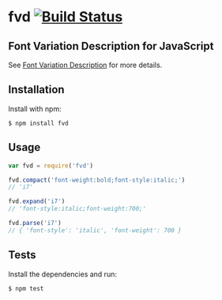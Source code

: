 # fvd [![Build Status](https://circleci.com/gh/percolate/fvd.png?circle-token=:circle-token)](https://circleci.com/gh/percolate/fvd.png?circle-token=:circle-token)

## Font Variation Description for JavaScript

See [Font Variation Description](https://github.com/typekit/fvd) for more details.

## Installation

Install with npm:

```
$ npm install fvd
```

## Usage

```js
var fvd = require('fvd')

fvd.compact('font-weight:bold;font-style:italic;')
// 'i7'

fvd.expand('i7')
// 'font-style:italic;font-weight:700;'

fvd.parse('i7')
// { 'font-style': 'italic', 'font-weight': 700 }
```

## Tests

Install the dependencies and run:

```
$ npm test
```
